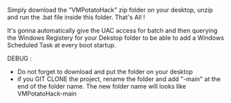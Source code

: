 Simply download the "VMPotatoHack" zip folder on your desktop, unzip and run the .bat file inside this folder. That's All !



It's gonna automatically give the UAC access for batch and then querying the Windows Registery for your Dekstop folder to be able to add a Windows Scheduled Task at every boot startup.

DEBUG : 
- Do not forget to download and put the folder on your desktop
- if you GIT CLONE the project, rename the folder and add "-main" at the end of the folder name. The new folder name will looks like VMPotatoHack-main
